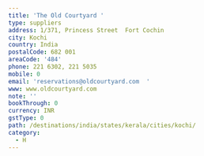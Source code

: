```yaml
---
title: 'The Old Courtyard '
type: suppliers
address: 1/371, Princess Street  Fort Cochin
city: Kochi
country: India
postalCode: 682 001
areaCode: '484'
phone: 221 6302, 221 5035
mobile: 0
email: 'reservations@oldcourtyard.com  '
www: www.oldcourtyard.com
note: ''
bookThrough: 0
currency: INR
gstType: 0
path: /destinations/india/states/kerala/cities/kochi/
category:
  - H
---
```


